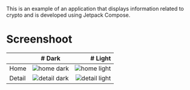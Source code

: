 This is an example of an application that displays information related to crypto and is developed using Jetpack Compose.

# Screenshoot
|  | # Dark | # Light |
|:-----------|:------------:|------------:|
| Home     | ![home dark](https://github.com/user-attachments/assets/e48e54ff-8048-4203-881f-96bccf845097)       | ![home light](https://github.com/user-attachments/assets/a59bff4b-a332-44b3-a04d-f4edccb911ae)      |
| Detail     | ![detail dark](https://github.com/user-attachments/assets/9b7e94a7-6e40-4488-8875-73d342927ece)       | ![detail light](https://github.com/user-attachments/assets/77ae49f5-2c76-4cad-a4bd-f9ca18f9c186)      |
